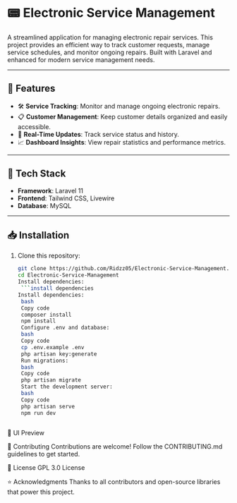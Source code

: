# 📟 Electronic Service Management

A streamlined application for managing electronic repair services. This project provides an efficient way to track customer requests, manage service schedules, and monitor ongoing repairs. Built with Laravel and enhanced for modern service management needs.

---

## 🚀 Features
- 🛠️ **Service Tracking**: Monitor and manage ongoing electronic repairs.
- 📋 **Customer Management**: Keep customer details organized and easily accessible.
- 🔄 **Real-Time Updates**: Track service status and history.
- 📈 **Dashboard Insights**: View repair statistics and performance metrics.

---

## 🧰 Tech Stack
- **Framework**: Laravel 11
- **Frontend**: Tailwind CSS, Livewire
- **Database**: MySQL

---

## 📥 Installation
1. Clone this repository:
   ```bash
   git clone https://github.com/Ridzz05/Electronic-Service-Management.git
   cd Electronic-Service-Management
   Install dependencies:
    ```install dependencies
   Install dependencies:
    bash
    Copy code
    composer install
    npm install
    Configure .env and database:
    bash
    Copy code
    cp .env.example .env
    php artisan key:generate
    Run migrations:
    bash
    Copy code
    php artisan migrate
    Start the development server:
    bash
    Copy code
    php artisan serve
    npm run dev
    
🎨 UI Preview

🤝 Contributing
Contributions are welcome! Follow the CONTRIBUTING.md guidelines to get started.

📄 License
GPL 3.0 License

⭐ Acknowledgments
Thanks to all contributors and open-source libraries that power this project.
